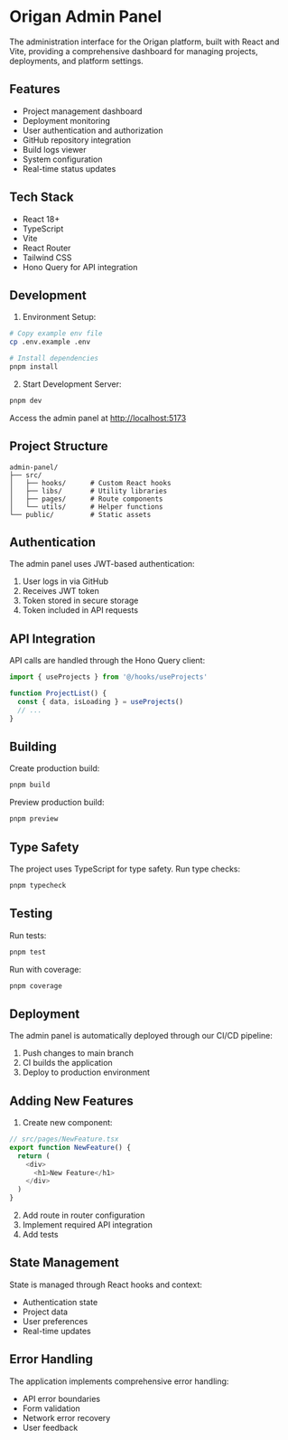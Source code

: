 # Origan Admin Panel

The administration interface for the Origan platform, built with React and Vite, providing a comprehensive dashboard for managing projects, deployments, and platform settings.

## Features

- Project management dashboard
- Deployment monitoring
- User authentication and authorization
- GitHub repository integration
- Build logs viewer
- System configuration
- Real-time status updates

## Tech Stack

- React 18+
- TypeScript
- Vite
- React Router
- Tailwind CSS
- Hono Query for API integration

## Development

1. Environment Setup:
```bash
# Copy example env file
cp .env.example .env

# Install dependencies
pnpm install
```

2. Start Development Server:
```bash
pnpm dev
```

Access the admin panel at [http://localhost:5173](http://localhost:5173)

## Project Structure

```
admin-panel/
├── src/
│   ├── hooks/      # Custom React hooks
│   ├── libs/       # Utility libraries
│   ├── pages/      # Route components
│   └── utils/      # Helper functions
└── public/         # Static assets
```

## Authentication

The admin panel uses JWT-based authentication:

1. User logs in via GitHub
2. Receives JWT token
3. Token stored in secure storage
4. Token included in API requests

## API Integration

API calls are handled through the Hono Query client:

```typescript
import { useProjects } from '@/hooks/useProjects'

function ProjectList() {
  const { data, isLoading } = useProjects()
  // ...
}
```

## Building

Create production build:
```bash
pnpm build
```

Preview production build:
```bash
pnpm preview
```

## Type Safety

The project uses TypeScript for type safety. Run type checks:

```bash
pnpm typecheck
```

## Testing

Run tests:
```bash
pnpm test
```

Run with coverage:
```bash
pnpm coverage
```

## Deployment

The admin panel is automatically deployed through our CI/CD pipeline:

1. Push changes to main branch
2. CI builds the application
3. Deploy to production environment

## Adding New Features

1. Create new component:
```typescript
// src/pages/NewFeature.tsx
export function NewFeature() {
  return (
    <div>
      <h1>New Feature</h1>
    </div>
  )
}
```

2. Add route in router configuration
3. Implement required API integration
4. Add tests

## State Management

State is managed through React hooks and context:

- Authentication state
- Project data
- User preferences
- Real-time updates

## Error Handling

The application implements comprehensive error handling:

- API error boundaries
- Form validation
- Network error recovery
- User feedback
